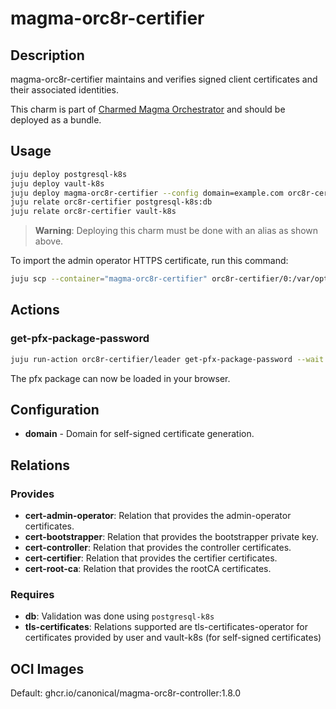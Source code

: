 # magma-orc8r-certifier

## Description

magma-orc8r-certifier maintains and verifies signed client certificates and their associated
identities.

This charm is part of [Charmed Magma Orchestrator](https://charmhub.io/magma-orc8r/) and should
be deployed as a bundle.

## Usage

```bash
juju deploy postgresql-k8s
juju deploy vault-k8s
juju deploy magma-orc8r-certifier --config domain=example.com orc8r-certifier
juju relate orc8r-certifier postgresql-k8s:db
juju relate orc8r-certifier vault-k8s
```

> **Warning**: Deploying this charm must be done with an alias as shown above.

To import the admin operator HTTPS certificate, run this command:

```bash
juju scp --container="magma-orc8r-certifier" orc8r-certifier/0:/var/opt/magma/certs/admin_operator.pfx admin_operator.pfx
```

## Actions

### get-pfx-package-password

```bash
juju run-action orc8r-certifier/leader get-pfx-package-password --wait
```

The pfx package can now be loaded in your browser.

## Configuration

- **domain** - Domain for self-signed certificate generation. 

## Relations

### Provides

- **cert-admin-operator**: Relation that provides the admin-operator certificates.
- **cert-bootstrapper**: Relation that provides the bootstrapper private key.
- **cert-controller**: Relation that provides the controller certificates.
- **cert-certifier**: Relation that provides the certifier certificates.
- **cert-root-ca**: Relation that provides the rootCA certificates.

### Requires

- **db**: Validation was done using `postgresql-k8s`
- **tls-certificates**: Relations supported are tls-certificates-operator for certificates provided by 
user and vault-k8s (for self-signed certificates)

## OCI Images

Default: ghcr.io/canonical/magma-orc8r-controller:1.8.0
